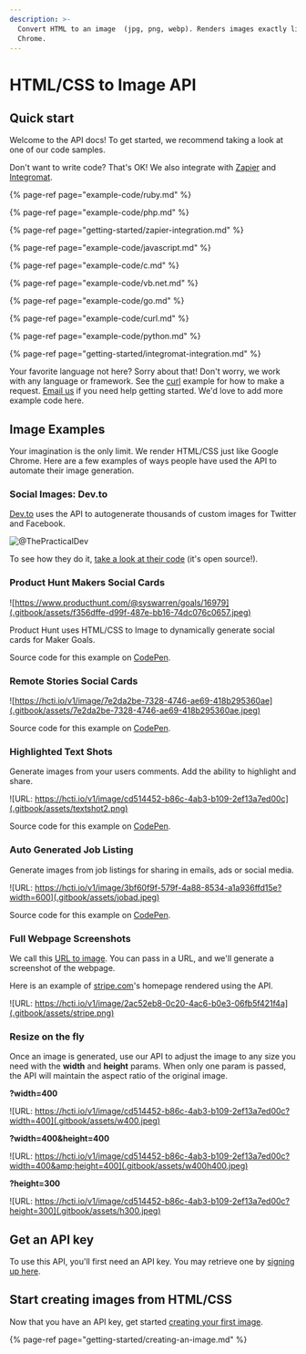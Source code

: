 ```yaml
---
description: >-
  Convert HTML to an image  (jpg, png, webp). Renders images exactly like Google
  Chrome.
---
```


# HTML/CSS to Image API

## Quick start

Welcome to the API docs! To get started, we recommend taking a look at one of our code samples. 

Don't want to write code? That's OK! We also integrate with [Zapier](getting-started/zapier-integration.md) and [Integromat](getting-started/integromat-integration.md).

{% page-ref page="example-code/ruby.md" %}

{% page-ref page="example-code/php.md" %}

{% page-ref page="getting-started/zapier-integration.md" %}

{% page-ref page="example-code/javascript.md" %}

{% page-ref page="example-code/c.md" %}

{% page-ref page="example-code/vb.net.md" %}

{% page-ref page="example-code/go.md" %}

{% page-ref page="example-code/curl.md" %}

{% page-ref page="example-code/python.md" %}

{% page-ref page="getting-started/integromat-integration.md" %}

Your favorite language not here? Sorry about that! Don't worry, we work with any language or framework. See the [curl](example-code/curl.md) example for how to make a request. [Email us](mailto:support@htmlcsstoimage.com) if you need help getting started. We'd love to add more example code here.

## Image Examples

Your imagination is the only limit. We render HTML/CSS just like Google Chrome. Here are a few examples of ways people have used the API to automate their image generation.

### Social Images: Dev.to

[Dev.to](https://dev.to) uses the API to autogenerate thousands of custom images for Twitter and Facebook.

![@ThePracticalDev](.gitbook/assets/image%20%2829%29.png)

To see how they do it, [take a look at their code](https://github.com/thepracticaldev/dev.to/blob/master/app/controllers/social_previews_controller.rb) \(it's open source!\).

### Product Hunt Makers Social Cards

![https://www.producthunt.com/@syswarren/goals/16979](.gitbook/assets/f356dffe-d99f-487e-bb16-74dc076c0657.jpeg)

Product Hunt uses HTML/CSS to Image to dynamically generate social cards for Maker Goals.

Source code for this example on [CodePen](https://codepen.io/ayrtonbe/pen/ZmWBMw).

### Remote Stories Social Cards

![https://hcti.io/v1/image/7e2da2be-7328-4746-ae69-418b295360ae](.gitbook/assets/7e2da2be-7328-4746-ae69-418b295360ae.jpeg)

Source code for this example on [CodePen](https://codepen.io/ayrtonbe/pen/pQLyKN).

### Highlighted Text Shots

Generate images from your users comments. Add the ability to highlight and share.

![URL: https://hcti.io/v1/image/cd514452-b86c-4ab3-b109-2ef13a7ed00c](.gitbook/assets/textshot2.png)

Source code for this example on [CodePen](https://codepen.io/mscccc/pen/yRzBWP).

### Auto Generated Job Listing

Generate images from job listings for sharing in emails, ads or social media.

![URL: https://hcti.io/v1/image/3bf60f9f-579f-4a88-8534-a1a936ffd15e?width=600](.gitbook/assets/jobad.jpeg)

Source code for this example on [CodePen](https://codepen.io/mscccc/pen/xyXKrj).

### Full Webpage Screenshots

We call this [URL to image](getting-started/url-to-image.md). You can pass in a URL, and we'll generate a screenshot of the webpage.

Here is an example of [stripe.com](https://stripe.com)'s homepage rendered using the API.

![URL: https://hcti.io/v1/image/2ac52eb8-0c20-4ac6-b0e3-06fb5f421f4a](.gitbook/assets/stripe.png)

### Resize on the fly

Once an image is generated, use our API to adjust the image to any size you need with the **width** and **height** params. When only one param is passed, the API will maintain the aspect ratio of the original image.

**?width=400**

![URL: https://hcti.io/v1/image/cd514452-b86c-4ab3-b109-2ef13a7ed00c?width=400](.gitbook/assets/w400.jpeg)

**?width=400&height=400**

![URL: https://hcti.io/v1/image/cd514452-b86c-4ab3-b109-2ef13a7ed00c?width=400&amp;height=400](.gitbook/assets/w400h400.jpeg)

**?height=300**

![URL: https://hcti.io/v1/image/cd514452-b86c-4ab3-b109-2ef13a7ed00c?height=300](.gitbook/assets/h300.jpeg)

## Get an API key

To use this API, you'll first need an API key. You may retrieve one by [signing up here](https://htmlcsstoimage.com).

## Start creating images from HTML/CSS

Now that you have an API key, get started [creating your first image](getting-started/creating-an-image.md).

{% page-ref page="getting-started/creating-an-image.md" %}


